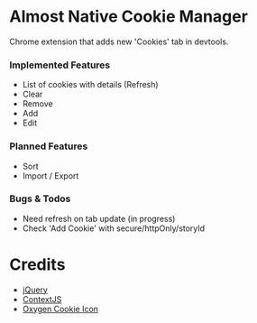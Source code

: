 # Almost Native Cookie Manager

Chrome extension that adds new 'Cookies' tab in devtools.

### Implemented Features
 * List of cookies with details (Refresh)
 * Clear
 * Remove
 * Add
 * Edit

### Planned Features
 * Sort
 * Import / Export

### Bugs & Todos
 * Need refresh on tab update (in progress)
 * Check 'Add Cookie' with secure/httpOnly/storyId

# Credits
 * [jQuery](http://jquery.com/)
 * [ContextJS](http://contextjs.com/)
 * [Oxygen Cookie Icon](http://www.oxygen-icons.org/)
